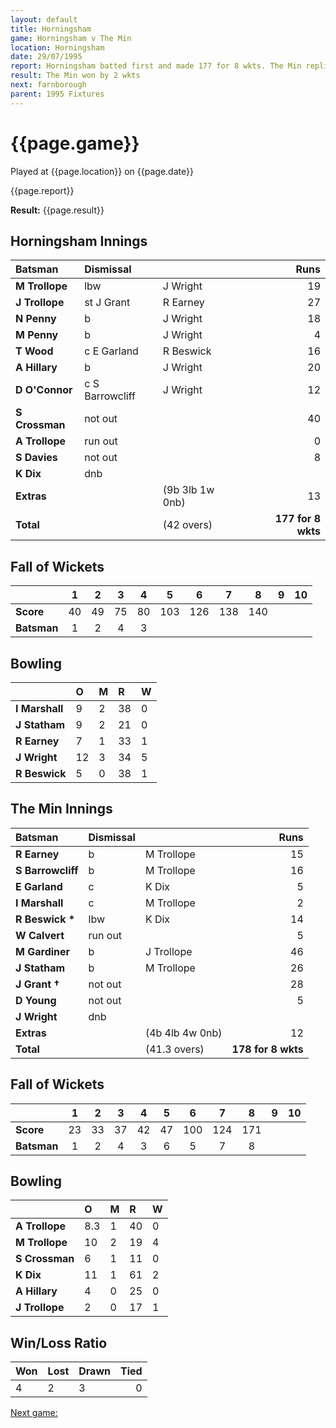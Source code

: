 ```yaml
---
layout: default
title: Horningsham
game: Horningsham v The Min
location: Horningsham
date: 29/07/1995
report: Horningsham batted first and made 177 for 8 wkts. The Min replied with 178 for 8 wkts
result: The Min won by 2 wkts
next: farnborough
parent: 1995 Fixtures
---
```


# {{page.game}}

Played at {{page.location}} on {{page.date}}

{{page.report}}

**Result:** {{page.result}}

## Horningsham Innings

| Batsman | Dismissal |  | Runs |
|:---|:---|---|---:|
| **M Trollope** | lbw | J Wright | 19 |
| **J Trollope** | st J Grant | R Earney | 27 |
| **N Penny** | b | J Wright | 18 |
| **M Penny** | b | J Wright | 4 |
| **T Wood** | c E Garland | R Beswick | 16 |
| **A Hillary** | b | J Wright | 20 |
| **D O'Connor** | c S Barrowcliff | J Wright | 12 |
| **S Crossman** | not out |  | 40 |
| **A Trollope** | run out |  | 0 |
| **S Davies** | not out |  | 8 |
| **K Dix** | dnb |  |  |
| **Extras** | | (9b 3lb 1w 0nb) | 13 |
| **Total** | | (42 overs) | **177 for 8 wkts** |

## Fall of Wickets

| | 1 | 2 | 3 | 4 | 5 | 6 | 7 | 8 | 9 | 10 |
|---|:---:|:---:|:---:|:---:|:---:|:---:|:---:|:---:|:---:|:---:|
| **Score** | 40 | 49 | 75 | 80 | 103 | 126 | 138 | 140 |  |  |
| **Batsman** | 1 | 2 | 4 | 3 |  |  |  |  |  |  |

## Bowling

| | O | M | R | W |
|---|:---|:---|:---|:---|
| **I Marshall** | 9 | 2 | 38 | 0 |
| **J Statham** | 9 | 2 | 21 | 0 |
| **R Earney** | 7 | 1 | 33 | 1 |
| **J Wright** | 12 | 3 | 34 | 5 |
| **R Beswick** | 5 | 0 | 38 | 1 |

## The Min Innings

| Batsman | Dismissal |  | Runs |
|:---|:---|---|---:|
| **R Earney** | b | M Trollope | 15 |
| **S Barrowcliff** | b | M Trollope | 16 |
| **E Garland** | c | K Dix | 5 |
| **I Marshall** | c | M Trollope | 2 |
| **R Beswick &#42;** | lbw | K Dix | 14 |
| **W Calvert** | run out |  | 5 |
| **M Gardiner** | b | J Trollope | 46 |
| **J Statham** | b | M Trollope | 26 |
| **J Grant &#8224;** | not out |  | 28 |
| **D Young** | not out |  | 5 |
| **J Wright** | dnb |  |  |
| **Extras** | | (4b 4lb 4w 0nb) | 12 |
| **Total** | | (41.3 overs) | **178 for 8 wkts** |

## Fall of Wickets

| | 1 | 2 | 3 | 4 | 5 | 6 | 7 | 8 | 9 | 10 |
|---|:---:|:---:|:---:|:---:|:---:|:---:|:---:|:---:|:---:|:---:|
| **Score** | 23 | 33 | 37 | 42 | 47 | 100 | 124 | 171 |  |  |
| **Batsman** | 1 | 2 | 4 | 3 | 6 | 5 | 7 | 8 |  |  |

## Bowling

| | O | M | R | W |
|---|:---|:---|:---|:---|
| **A Trollope** | 8.3 | 1 | 40 | 0 |
| **M Trollope** | 10 | 2 | 19 | 4 |
| **S Crossman** | 6 | 1 | 11 | 0 |
| **K Dix** | 11 | 1 | 61 | 2 |
| **A Hillary** | 4 | 0 | 25 | 0 |
| **J Trollope** | 2 | 0 | 17 | 1 |

## Win/Loss Ratio

| Won | Lost | Drawn | Tied |
|:---|:---|:---|---:|
| 4 | 2 | 3 | 0 |

[Next game:]({{page.next}})